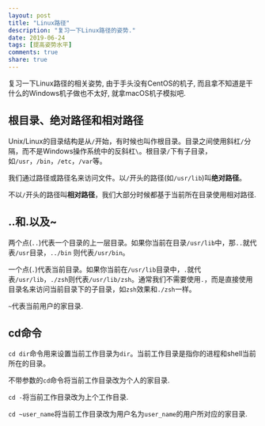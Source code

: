 ```yaml
---
layout: post
title: "Linux路径"
description: "复习一下Linux路径的姿势."
date: 2019-06-24
tags: [提高姿势水平]
comments: true
share: true
---
```


复习一下Linux路径的相关姿势, 由于手头没有CentOS的机子, 而且拿不知道是干什么的Windows机子做也不太好, 就拿macOS机子模拟吧.


## 根目录、绝对路径和相对路径

Unix/Linux的目录结构是从`/`开始，有时候也叫作根目录。目录之间使用斜杠`/`分隔，而不是Windows操作系统中的反斜杠`\`。根目录`/`下有子目录，如`/usr`，`/bin`，`/etc`，`/var`等。


我们通过路径或路径名来访问文件。以`/`开头的路径(如`/usr/lib`)叫**绝对路径**。


不以`/`开头的路径叫**相对路径**，我们大部分时候都基于当前所在目录使用相对路径.


## ..和.以及~

两个点(`..`)代表一个目录的上一层目录。如果你当前在目录`/usr/lib`中，那`..`就代表`/usr`目录，`../bin` 则代表`/usr/bin`。

一个点(`.`)代表当前目录。如果你当前在`/usr/lib`目录中，`.`就代表`/usr/lib`，`./zsh`则代表`/usr/lib/zsh`。通常我们不需要使用`.`，而是直接使用目录名来访问当前目录下的子目录，如`zsh`效果和`./zsh`一样。

`~`代表当前用户的家目录.

## cd命令

`cd dir`命令用来设置当前工作目录为`dir`。当前工作目录是指你的进程和shell当前所在的目录。


不带参数的`cd`命令将当前工作目录改为个人的家目录.

`cd -`将当前工作目录改为上个工作目录.
  `cd ~user_name`将当前工作目录改为用户名为`user_name`的用户所对应的家目录.
